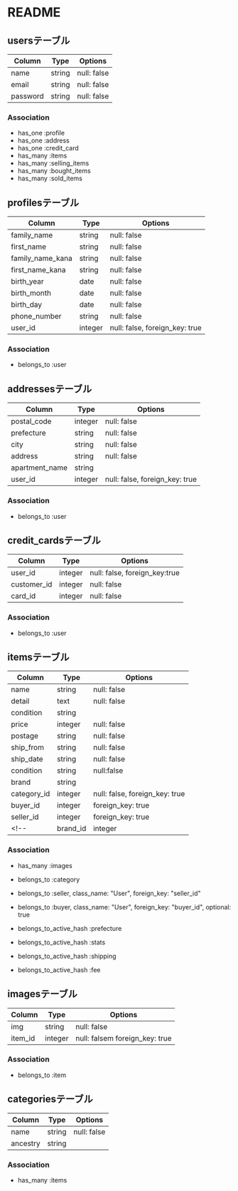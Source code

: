 # README

## usersテーブル
|Column|Type|Options|
|------|----|-------|
|name|string|null: false|
|email|string|null: false|
|password|string|null: false|
### Association
- has_one :profile
- has_one :address
- has_one :credit_card
- has_many :items
- has_many :selling_items <!-- 販売中商品 -->
- has_many :bought_items <!-- 自分が買った商品 -->
- has_many :sold_items <!-- 売却済み商品 -->

## profilesテーブル
|Column|Type|Options|
|------|----|-------|
|family_name|string|null: false|
|first_name|string|null: false|
|family_name_kana|string|null: false|
|first_name_kana|string|null: false|
|birth_year|date|null: false|
|birth_month|date|null: false|
|birth_day|date|null: false|
|phone_number|string|null: false|
|user_id|integer|null: false, foreign_key: true|
### Association
- belongs_to :user


## addressesテーブル
|Column|Type|Options|
|------|----|-------|
|postal_code|integer|null: false|
|prefecture|string|null: false|
|city|string|null: false|
|address|string|null: false|
|apartment_name|string| |
|user_id|integer|null: false, foreign_key: true|
### Association
- belongs_to :user



## credit_cardsテーブル
|Column|Type|Options|
|------|----|-------|
|user_id|integer|null: false, foreign_key:true|
|customer_id|integer|null: false|
|card_id|integer|null: false|
### Association
- belongs_to :user


## itemsテーブル
|Column|Type|Options|
|------|----|-------|
|name|string|null: false|
|detail|text|null: false|
|condition|string||null: false|
|price|integer|null: false|
|postage|string|null: false|
|ship_from|string|null: false|
|ship_date|string|null: false|
|condition|string|null:false|
|brand|string|
|category_id|integer|null: false, foreign_key: true|
|buyer_id|integer|foreign_key: true|
|seller_id|integer|foreign_key: true| <!-- user_idはと同じ内容になるため、user_id削除 -->
<!-- |brand_id|integer|foreign_key: true| -->
### Association
- has_many :images
- belongs_to :category
- belongs_to :seller, class_name: "User", foreign_key: "seller_id"
- belongs_to :buyer, class_name: "User", foreign_key: "buyer_id", optional: true

- belongs_to_active_hash :prefecture
- belongs_to_active_hash :stats
- belongs_to_active_hash :shipping
- belongs_to_active_hash :fee


<!-- - belongs_to :brand -->

<!-- itemsテーブルに商品状態 : condition を追記, brandを一時的に直接入力とするために、brandカラムを仮置きし、コメントアウト -->

## imagesテーブル
|Column|Type|Options|
|------|----|-------|
|img|string|null: false|
|item_id|integer|null: falsem foreign_key: true|
### Association
- belongs_to :item


## categoriesテーブル
|Column|Type|Options|
|------|----|-------|
|name|string|null: false|
|ancestry|string| |
### Association
- has_many :items


<!-- ## brandsテーブル
|Column|Type|Options|
|------|----|-------|
|name|string|null:false|
### Association
- has_many :items -->